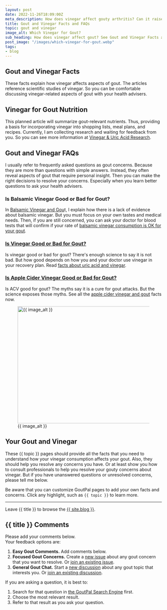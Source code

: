 ```yaml
---
layout: post
date: 2022-11-26T18:09:00Z
meta_description: How does vinegar affect gouty arthritis? Can it raise or lower uric acid? Get facts about gout and vinegar now.
title: Gout and Vinegar Facts and FAQs
topic: gout and vinegar
image_alt: Which Vinegar for Gout?
sub_heading: How does vinegar affect gout? See Gout and Vinegar Facts and FAQs.
post_image: "/images/which-vinegar-for-gout.webp"
tags:
- blog
---
```

<h2 id="facts">Gout and Vinegar Facts</h2>
<p>These facts explain how vinegar affects aspects of gout. The articles reference scientific studies of vinegar. So you can be comfortable discussing vinegar-related aspects of gout with your health advisers.</p>
<h2 id="for">Vinegar for Gout Nutrition</h2>
<p>This planned article will summarize gout-relevant nutrients. Thus, providing a basis for incorporating vinegar into shopping lists, meal plans, and recipes. Currently, I am collecting research and waiting for feedback from you. So you can see more information at <a href="https://goutpal.info/blog/vinegar-uric-acid/">Vinegar &amp; Uric Acid Research</a>.</p>
<h2 id="faqs">Gout and Vinegar FAQs</h2>
<p>I usually refer to frequently asked questions as gout concerns. Because they are more than questions with simple answers. Instead, they often reveal aspects of gout that require personal insight. Then you can make the right decisions to resolve your concerns. Especially when you learn better questions to ask your health advisers.</p>
<h3 id="balsamic">Is Balsamic Vinegar Good or Bad for Gout?</h3>
<p>In <a href="/blog/balsamic-vinegar-and-gout/">Balsamic Vinegar and Gou</a>t, I explain how there is a lack of evidence about balsamic vinegar. But you must focus on your own tastes and medical needs. Then, if you are still concerned, you can ask your doctor for blood tests that will confirm if your rate of <a href="/blog/balsamic-vinegar-and-gout/">balsamic vinegar consumption is OK for your gout</a>.</p>
<h3 id="good"><a href="/blog/is-vinegar-good-for-gout/">Is Vinegar Good or Bad for Gout?</a></h3>
<p>Is vinegar good or bad for gout? There's enough science to say it is not bad. But how good depends on how you and your doctor use vinegar in your recovery plan. Read <a href="/is-vinegar-good-for-gout/">facts about uric acid and vinegar</a>.</p>
<h3 id="acv"><a href="/3170/what-is-gout-3-the-apple-cider-vinegar-myth/">Is Apple Cider Vinegar Good or Bad for Gout?</a></h3>
<p>Is ACV good for gout? The myths say it is a cure for gout attacks. But the science exposes those myths. See all the <a href="/3170/what-is-gout-3-the-apple-cider-vinegar-myth/">apple cider vinegar and gout</a> facts now.</p>
<figure id="image" class="inner">
<img src="{{ post_image }}" alt="{{ image_alt }}"  width="610" height="377">
  <figcaption>{{ image_alt }}</figcaption>
</figure>
<h2 id="next">Your Gout and Vinegar</h2>

These {{ topic }} pages should provide all the facts that you need to understand how your vinegar consumption affects your gout. Also, they should help you resolve any concerns you have. Or at least show you how to consult professionals to help you resolve your gouty concerns about vinegar. But if you have unanswered questions or unresolved concerns, please tell me below.

Be aware that you can customize GoutPal pages to add your own facts and concerns. Click any highlight, such as `{{ topic }}` to learn more.
<hr>
Leave {{ title }} to browse the <a href="/blog">{{ site.blog }}</a>.
<h2 id="comments">{{ title }} Comments</h2>
<p>Please add your comments below.<br />
Your feedback options are:</p>
<ol>
<li><b>Easy Gout Comments.</b> Add comments below.</li>
<li><b>Focused Gout Concerns.</b> Create a <a href="https://github.com/kct2020/goutpal-com-skeleventy/issues/new/choose">new issue</a> about any gout concern that you want to resolve. Or <a href="https://github.com/kct2020/goutpal-com-skeleventy/issues">join an existing issue</a>.</li>
<li><b>General Gout Chat.</b> Start a <a href="https://github.com/kct2020/goutpal-com-skeleventy/discussions/new">new discussion</a> about any gout topic that interests you. Or <a href="https://github.com/kct2020/goutpal-com-skeleventy/discussions">join an existing discussion</a>.</li>
</ol>
<p>If you are asking a question, it is best to:</p>
<ol>
<li>Search for that question in <a href="https://cse.google.com/cse?cof=FORID:0&cx=partner-pub-4857169685716700:9780732506">the GoutPal Search Engine</a> first.</li>
<li>Choose the most relevant result.</li>
<li>Refer to that result as you ask your question.</li>
</ol>
<script src="https://giscus.app/client.js"
        data-repo="kct2020/goutpal-com-skeleventy"
        data-repo-id="R_kgDOGVSRQQ"
        data-category="GoutPal Links Comments🗣"
        data-category-id="DIC_kwDOGVSRQc4CRbFp"
        data-mapping="title"
        data-strict="0"
        data-reactions-enabled="1"
        data-emit-metadata="1"
        data-input-position="top"
        data-theme="light_tritanopia"
        data-lang="en"
        data-loading="lazy"
        crossorigin="anonymous"
        async>
</script>